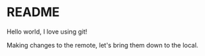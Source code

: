 # README #

Hello world, I love using git!

Making changes to the remote, let's bring them down to the local.
